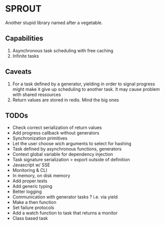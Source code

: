 # SPROUT

Another stupid library named after a vegetable.

## Capabilities

1. Asynchronous task scheduling with free caching
2. Infinite tasks

## Caveats

1. For a task defined by a generator, yielding in order to signal progress might make it give up scheduling to another task. It may cause problem with shared ressources
2. Return values are stored in redis. Mind the big ones

## TODOs

- Check correct serialization of return values
- Add progress callback without generators
- Synchronization primitives
- Let the user choose wich arguments to select for hashing
- Task defined by asynchronous functions, generators
- Context global variable for dependency injection
- Task signature serialization > export outside of definition
- Javascript w/ SSE
- Monitoring & CLI
- In memory, on disk memory
- Add proper tests
- Add generic typing
- Better logging
- Communication with generator tasks ? i.e. via yield
- Make a then function
- Set failure protocols
- Add a watch function to task that returns a monitor
- Class based task
